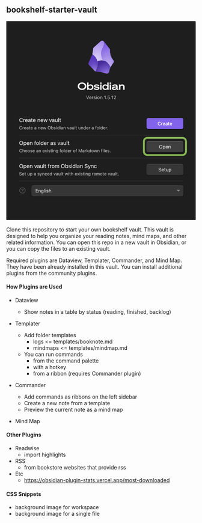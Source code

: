 ## bookshelf-starter-vault

![bookshelf-starter-vault](/files/setting.png)

Clone this repository to start your own bookshelf vault. This vault is designed to help you organize your reading notes, mind maps, and other related information. You can open this repo in a new vault in Obsidian, or you can copy the files to an existing vault.

Required plugins are Dataview, Templater, Commander, and Mind Map. They have been already installed in this vault. You can install additional plugins from the community plugins.

#### How Plugins are Used

- Dataview

  - Show notes in a table by status (reading, finished, backlog)

- Templater

  - Add folder templates
    - logs <= templates/booknote.md
    - mindmaps <= templates/mindmap.md
  - You can run commands
    - from the command palette
    - with a hotkey
    - from a ribbon (requires Commander plugin)

- Commander

  - Add commands as ribbons on the left sidebar
  - Create a new note from a template
  - Preview the current note as a mind map

- Mind Map

#### Other Plugins

- Readwise
  - import highlights
- RSS
  - from bookstore websites that provide rss
- Etc
  - https://obsidian-plugin-stats.vercel.app/most-downloaded

#### CSS Snippets

- background image for workspace
- background image for a single file
